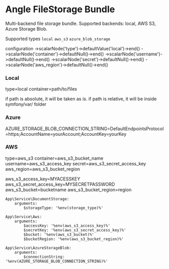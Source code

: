 # Angle FileStorage Bundle
Multi-backend file storage bundle. Supported backends: local, AWS S3, Azure Storage Blob.

Supported types
`local`
`aws_s3`
`azure_blob_storage`

configuration
->scalarNode('type')->defaultValue('local')->end()
->scalarNode('container')->defaultNull()->end()
->scalarNode('username')->defaultNull()->end()
->scalarNode('secret')->defaultNull()->end()
->scalarNode('aws_region')->defaultNull()->end()

### Local
type=local
container=path/to/files

if path is absolute, it will be taken as is.
if path is relative, it will be inside symfony/var/ folder

### Azure

AZURE_STORAGE_BLOB_CONNECTION_STRING=DefaultEndpointsProtocol=https;AccountName=yourAccount;AccountKey=yourKey


### AWS

type=aws_s3
container=aws_s3_bucket_name
username=aws_s3_access_key
secret=aws_s3_secret_access_key
aws_region=aws_s3_bucket_region



aws_s3_access_key=MYACESSKEY
aws_s3_secret_access_key=MYSECRETPASSWORD
aws_s3_bucket=bucketname
aws_s3_bucket_region=region




    App\Service\DocumentStorage:
        arguments:
            $storageType: '%env(storage_type)%'

    App\Service\Aws:
        arguments:
            $accessKey: '%env(aws_s3_access_key)%'
            $secretKey: '%env(aws_s3_secret_access_key)%'
            $bucket: '%env(aws_s3_bucket)%'
            $bucketRegion: '%env(aws_s3_bucket_region)%'

    App\Service\AzureStorageBlob:
        arguments:
            $connectionString: '%env(AZURE_STORAGE_BLOB_CONNECTION_STRING)%'